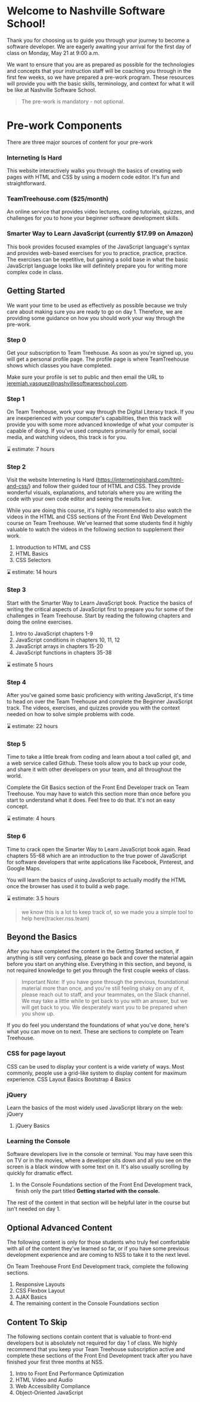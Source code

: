 # Welcome to Nashville Software School!

Thank you for choosing us to guide you through your journey to become a software developer. We are eagerly awaiting your arrival for the first day of class on Monday, May 21 at 9:00 a.m.

We want to ensure that you are as prepared as possible for the technologies and concepts that your instruction staff will be coaching you through in the first few weeks, so we have prepared a pre-work program. These resources will provide you with the basic skills, terminology, and context for what it will be like at Nashville Software School.

> The pre-work is mandatory - not optional.

# Pre-work Components

There are three major sources of content for your pre-work

### Interneting Is Hard

This website interactively walks you through the basics of creating web pages with HTML and CSS by using a modern code editor. It's fun and straightforward.

### TeamTreehouse.com ($25/month)

An online service that provides video lectures, coding tutorials, quizzes, and challenges for you to hone your beginner software development skills.

### Smarter Way to Learn JavaScript (currently $17.99 on Amazon)

This book provides focused examples of the JavaScript language's syntax and provides web-based exercises for you to practice, practice, practice. The exercises can be repetitive, but gaining a solid base in what the basic JavaScript language looks like will definitely prepare you for writing more complex code in class.




## Getting Started

We want your time to be used as effectively as possible because we truly care about making sure you are ready to go on day 1. Therefore, we are providing some guidance on how you should work your way through the pre-work.

### Step 0

Get your subscription to Team Treehouse. As soon as you're signed up, you will get a personal profile page. The profile page is where TeamTreehouse shows which classes you have completed.

Make sure your profile is set to public and then email the URL to jeremiah.vasquez@nashvillesoftwareschool.com.

### Step 1

On Team Treehouse, work your way through the Digital Literacy track. If you are inexperienced with your computer's capabilities, then this track will provide you with some more advanced knowledge of what your computer is capable of doing. If you've used computers primarily for email, social media, and watching videos, this track is for you.

:hourglass:️ estimate: 7 hours

### Step 2

Visit the website Interneting Is Hard (https://internetingishard.com/html-and-css/) and follow their guided tour of HTML and CSS. They provide wonderful visuals, explanations, and tutorials where you are writing the code with your own code editor and seeing the results live.

While you are doing this course, it's highly recommended to also watch the videos in the HTML and CSS sections of the Front End Web Development course on Team Treehouse. We've learned that some students find it highly valuable to watch the videos in the following section to supplement their work.

1. Introduction to HTML and CSS
1. HTML Basics
1. CSS Selectors

:hourglass:️ estimate: 14 hours

### Step 3

Start with the Smarter Way to Learn JavaScript book. Practice the basics of writing the critical aspects of JavaScript first to prepare you for some of the challenges in Team Treehouse. Start by reading the following chapters and doing the online exercises.

1. Intro to JavaScript chapters 1-9
1. JavaScript conditions in chapters 10, 11, 12
1. JavaScript arrays in chapters 15-20
1. JavaScript functions in chapters 35-38

:hourglass:️  estimate 5 hours

### Step 4

After you've gained some basic proficiency with writing JavaScript, it's time to head on over the Team Treehouse and complete the Beginner JavaScript track. The videos, exercises, and quizzes provide you with the context needed on how to solve simple problems with code.

:hourglass:️  estimate: 22 hours

### Step 5

Time to take a little break from coding and learn about a tool called git, and a web service called Github. These tools allow you to back up your code, and share it with other developers on your team, and all throughout the world.

Complete the Git Basics section of the Front End Developer track on Team Treehouse. You may have to watch this section more than once before you start to understand what it does. Feel free to do that. It's not an easy concept.

:hourglass:️ estimate: 4 hours

### Step 6

Time to crack open the Smarter Way to Learn JavaScript book again. Read chapters 55-68 which are an introduction to the true power of JavaScript for software developers that write applications like Facebook, Pinterest, and Google Maps. 

You will learn the basics of using JavaScript to actually modify the HTML once the browser has used it to build a web page.

:hourglass:️ estimate: 3.5 hours



> we know this is a lot to keep track of, so we made you a simple tool to help here(tracker.nss.team)



## Beyond the Basics

After you have completed the content in the Getting Started section, if anything is still very confusing, please go back and cover the material again before you start on anything else.  Everything in this section, and beyond, is not required knowledge to get you through the first couple weeks of class.

> Important Note: If you have gone through the previous, foundational material more than once, and you're still feeling shaky on any of it, please reach out to staff, and your teammates, on the Slack channel. We may take a little while to get back to you with an answer, but we will get back to you. We desperately want you to be prepared when you show up.

If you do feel you understand the foundations of what you've done, here's what you can move on to next. These are sections to complete on Team Treehouse.

### CSS for page layout

CSS can be used to display your content is a wide variety of ways. Most commonly, people use a grid-like system to display content for maximum experience.
CSS Layout Basics
Bootstrap 4 Basics

### jQuery

Learn the basics of the most widely used JavaScript library on the web: jQuery

1. jQuery Basics

### Learning the Console

Software developers live in the console or terminal. You may have seen this on TV or in the movies, where a developer sits down and all you see on the screen is a black window with some text on it. It's also usually scrolling by quickly for dramatic effect.

1. In the Console Foundations section of the Front End Development track, finish only the part titled __Getting started with the console.__

The rest of the content in that section will be helpful later in the course but isn't needed on day 1.



## Optional Advanced Content

The following content is only for those students who truly feel comfortable with all of the content they've learned so far, or if you have some previous development experience and are coming to NSS to take it to the next level.

On Team Treehouse Front End Development track, complete the following sections.

1. Responsive Layouts
1. CSS Flexbox Layout
1. AJAX Basics
1. The remaining content in the Console Foundations section



## Content To Skip

The following sections contain content that is valuable to front-end developers but is absolutely not required for day 1 of class. We highly recommend that you keep your Team Treehouse subscription active and complete these sections of the Front End Development track after you have finished your first three months at NSS.

1. Intro to Front End Performance Optimization
1. HTML Video and Audio
1. Web Accessibility Compliance
1. Object-Oriented JavaScript

